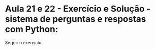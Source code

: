# Aula 21 e 22 - Exercício e Solução - sistema de perguntas e respostas com Python:
Seguir o exercício.